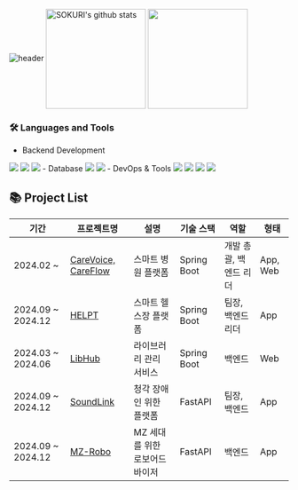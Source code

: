 ![header](https://capsule-render.vercel.app/api?type=waving&color=gradient&height=250&section=header&text=JM_DEV&fontSize=90)
<a href="https://github.com/wjdalsdk70"><img align="center" style="height:180px" src="https://github-readme-stats.vercel.app/api?username=wjdalsdk70&show_icons=true&include_all_commits=true&theme=nord&hide_border=true" alt="SOKURI's github stats" /></a>
<a href="https://github.com/wjdalsdk70"><img align="center" style="height:180px" src="https://github-readme-stats.vercel.app/api/top-langs/?username=wjdalsdk70&layout=compact&theme=nord&hide_border=true" /></a> 
### 🛠 Languages and Tools
- Backend Development
<img src="https://img.shields.io/badge/Spring-6DB33F?style=flat-square&logo=Spring&logoColor=white"/>
<img src="https://img.shields.io/badge/Django-092E20?style=flat-square&logo=Django&logoColor=white"/>
<img src="https://img.shields.io/badge/Flask-000000?style=flat-square&logo=Flask&logoColor=white"/>
- Database
<img src="https://img.shields.io/badge/MySQL-4479A1?style=flat-square&logo=MySQL&logoColor=white"/>
<img src="https://img.shields.io/badge/MongoDB-47A248?style=flat-square&logo=MongoDB&logoColor=white"/>
- DevOps & Tools
<img src="https://img.shields.io/badge/Docker-2496ED?style=flat-square&logo=Docker&logoColor=white"/>
<img src="https://img.shields.io/badge/Git-F05032?style=flat-square&logo=Git&logoColor=white"/>
<img src="https://img.shields.io/badge/GitHub-181717?style=flat-square&logo=GitHub&logoColor=white"/>
<img src="https://img.shields.io/badge/NGINX-009639?style=flat-square&logo=NGINX&logoColor=white"/>

## 📚 Project List

| 기간                     | 프로젝트명                     | 설명              | 기술 스택                     | 역할 | 형태         |
|------------------------|-----------------------------|------------------|-------------------------|------------|---|
| 2024.02 ~ | [CareVoice, CareFlow](https://github.com/username/project1) | 스마트 병원 플랫폼 | Spring Boot | 개발 총괄, 백엔드 리더 | App, Web |
| 2024.09 ~ 2024.12 | [HELPT](https://github.com/wjdalsdk70/helpt-backend) | 스마트 헬스장 플랫폼 | Spring Boot | 팀장, 백엔드 리더 | App |
| 2024.03 ~ 2024.06  | [LibHub](https://github.com/wjdalsdk70/libhub-backend) | 라이브러리 관리 서비스 | Spring Boot  | 백엔드 | Web |
| 2024.09 ~ 2024.12  | [SoundLink](https://github.com/wjdalsdk70/soundlink_backend) | 청각 장애인 위한 플랫폼 | FastAPI  | 팀장, 백엔드 | App |
| 2024.09 ~ 2024.12  | [MZ-Robo](https://github.com/wjdalsdk70/mz-robo-backend) | MZ 세대를 위한 로보어드바이저 | FastAPI | 백엔드 | App |
